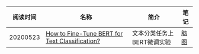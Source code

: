 | 阅读时间 | 名称                                                         | 简介                       | 笔记                                                         |
| -------- | ------------------------------------------------------------ | -------------------------- | ------------------------------------------------------------ |
| 20200523 | [How to Fine-Tune BERT for Text Classification?](https://arxiv.org/abs/1905.05583) | 文本分类任务上BERT微调实验 | [脑图](http://naotu.baidu.com/file/d5326fe5553fb22206d5687f598c88f3?token=eca20202e006c2b2) |